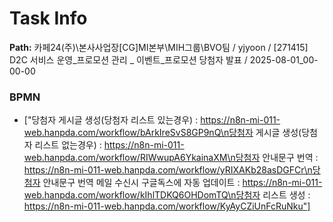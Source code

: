 # Task Info

**Path:** 카페24(주)\본사사업장\[CG]MI본부\MIH그룹\BVO팀 / yjyoon / [271415] D2C 서비스 운영_프로모션 관리 _ 이벤트_프로모션 당첨자 발표 / 2025-08-01_00-00-00

### BPMN
- ["당첨자 게시글 생성(당첨자 리스트 있는경우) : https://n8n-mi-011-web.hanpda.com/workflow/bArkIreSvS8GP9nQ\n당첨자 게시글 생성(당첨자 리스트 없는경우) : https://n8n-mi-011-web.hanpda.com/workflow/RIWwupA6YkainaXM\n당첨자 안내문구 번역 : https://n8n-mi-011-web.hanpda.com/workflow/yRIXAKb28asDGFCr\n당첨자 안내문구 번역 메일 수신시 구글독스에 자동 업데이트 : https://n8n-mi-011-web.hanpda.com/workflow/kIhlTDKQ6OHDomTQ\n당첨자 리스트 생성 : https://n8n-mi-011-web.hanpda.com/workflow/KyAyCZiUnFcRuNku"]

